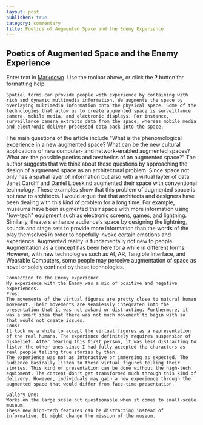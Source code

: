 ```yaml
---
layout: post
published: true
category: commentary
title: Poetics of Augmented Space and the Enemy Experience
---
```

## Poetics of Augmented Space and the Enemy Experience

Enter text in [Markdown](http://daringfireball.net/projects/markdown/). Use the toolbar above, or click the **?** button for formatting help.

	Spatial forms can provide people with experience by containing with rich and dynamic multimedia information. We augments the space by overlaying multimedia information onto the physical space. Some of the technologies that allow us to create augmented space is surveillance camera, mobile media, and electronic displays. For instance, surveillance camera extracts data from the space, whereas mobile media and electronic deliver processed data back into the space. 
The main questions of the article include "What is the phenomological experience in a new augmented space? What can be the new cultural applications of new computer- and network-enabled
augmented spaces? What are the possible poetics and aesthetics of an augmented space?"
The author suggests that we think about these questions by approaching the design of augmented space as an architectural problem. Since space not only has a spatial layer of information but also with a virtual layter of data. 
	Janet Cardiff and Daniel Libeskind augmented their space with conventional technology. These examples show that this problem of augmented space is not new to architects. I would argue that that architects and designers have been dealing with this kind of problem for a long time. For example, museums have been augmented their space with more information using "low-tech" equipment such as electronic screens, games, and lightning. Similarly, theaters enhance audience's space by designing the lightning, sounds and stage sets to provide more information than the words of the play themselves in order to hopefully invoke certain emotions and experience.
    Augmented reality is fundamentally not new to people. Augmentation as a concept has been here for a while in different forms. However, with new technologies such as AI, AR, Tangible Interface, and Wearable Computers, some people may perceive augmentation of space as novel or solely confined by these technologies.
	
    Connection to the Enemy experience
    My experience with the Enemy was a mix of positive and negative experiences.
    Pros:
    The movements of the virtual figures are pretty close to natural human movement. Their movements are seamlessly integrated into the presentation that it was not awkard or distracting. Furthermore, it was a smart idea that there was not much movement to begin with so that would not create issues. 
    Cons: 
    It took me a while to accept the virtual figures as a representation of the real humans. The experience definitely requires suspension of disbelief. After hearing this first person, it was less distracting to listen the other ones since I had fully accepted the characters as real people telling true stories by then.
	The experience was not as interactive or immersing as expected. The audience basically listen to these virtual figures telling their stories. This kind of presentation can be done without the high-tech equipment. The content don't get transformed much through this kind of delivery. However, individuals may gain a new experience through the augmented space that would differ from face-time presentation.
    
    Gallery One:
    Works on the large scale but questionable when it comes to small-scale museum,
    These new high-tech features can be distracting instead of informative. It might change the mission of the museum.
